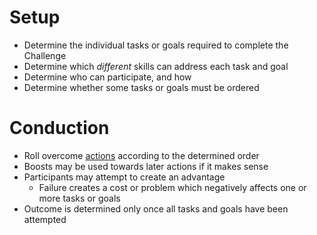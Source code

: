 # Setup

* Determine the individual tasks or goals required to complete the Challenge
* Determine which _different_ skills can address each task and goal
* Determine who can participate, and how
* Determine whether some tasks or goals must be ordered

# Conduction

* Roll overcome [actions](Skills.md#usage) according to the determined order
* Boosts may be used towards later actions if it makes sense
* Participants may attempt to create an advantage
  * Failure creates a cost or problem which negatively affects one or more tasks or goals  
* Outcome is determined only once all tasks and goals have been attempted
